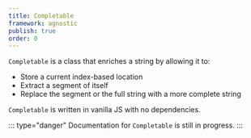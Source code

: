 ```yaml
---
title: Completable
framework: agnostic
publish: true
order: 0
---
```


`Completable` is a class that enriches a string by allowing it to:
  - Store a current index-based location
  - Extract a segment of itself
  - Replace the segment or the full string with a more complete string

`Completable` is written in vanilla JS with no dependencies.

::: type="danger"
Documentation for `Completable` is still in progress.
:::


<!-- :::
## Construct a Completable instance
:::

To construct a Completable instance (Object), use the Completable constructor, which takes two parameters:

:::

| Parameter | Type | Required | Description |
| --- | --- | --- | --- |
| `string` | String | yes | Passes the string that will be made completable. |
| `options` | Object | no | Passes options for the Completable instance. See the [Completable constructor options](#Completable-constructor-options) section for more guidance. |

:::


:::
```js
const instance = new Completable(string[, options])
```
:::


:::
### Completable constructor options
:::

:::
| Option | Type | Default | Description | Parameters | Return value |
| --- | --- | --- | --- | --- | --- |
| `segmentsFromDivider` | Boolean | `false` | <p>`true` when the Completable instance should start from a divider (for example, the space between words) while extracting a segment, and `false` when it should start from the very beginning of the string.</p><p>See the [How the Completable instance extracts segments](#How-the-Completable-instance-extracts-segments) section for more info.</p> | N/A | N/A |
| `segmentsToLocation` | Boolean | `false` | <p>`true` when the Completable instance should stop at the current location while extracting a segment, and `false` when it should stop at the very end of the string.</p><p>See the [How the Completable instance extracts segments](#How-the-Completable-instance-extracts-segments) section for more info.</p> | N/A | N/A |
| `divider` | RegExp | `/\s/` | <p>Tells the Completable instance how segments of the string are divided. Has no effect when <code>segmentsFromDivider</code> is <code>false</code>.</p><p>See the [How the Completable instance extracts segments](#How-the-Completable-instance-extracts-segments) section for more info.</p> | N/A | N/A |
| `onComplete(completedString, instance)` | Function | <p>For more guidance, see the [How the Completable instance completes strings and computes new locations](#How-the-Completable-instance-completes-strings-and-computes-new-locations) section.</p> | <p>Called by Completable after completing the string.</p><p>For more guidance, see the [How the Completable instance completes strings and computes new locations](#How-the-Completable-instance-completes-strings-and-computes-new-locations) section.</p> | The completed string (String) and the Completable instance (Object). | N/A |
| `onLocate(newLocation, instance)` | Function | <p>For more guidance, see the [How the Completable instance completes strings and computes new locations](#How-the-Completable-instance-completes-strings-and-computes-new-locations) section.</p> | <p>Called by Completable after completing the string.</p><p>For more guidance, see the [How the Completable instance completes strings and computes new locations](#How-the-Completable-instance-completes-strings-and-computes-new-locations) section.</p> | The new location (Number) and the Completable instance (Object). | N/A |
:::


:::
## Access state and methods
:::

The constructed Completable instance is an Object, and state and methods can be accessed via its properties:


:::
| Property | Type | Description | Parameters | Return value |
| --- | --- | --- | --- | --- |
| `string` | String | A shallow copy of the string passed to the Completable constructor | N/A | N/A |
| `location` | Number | <p>The current index-based location in the <code>string</code>.</p><p>See the [How the Completable instance extracts segments](#How-the-Completable-instance-extracts-segments) section and the [How the Completable instance completes strings and computes new locations](#How-the-Completable-instance-completes-strings-and-computes-new-locations) section for more info.</p> | N/A | N/A |
| `segment` | Getter | Extracts and returns a segment of `string`. See the [How the Completable instance extracts segments](#How-the-Completable-instance-extracts-segments) section for more info. | N/A | An extracted segment of `string` (String) |
| `setString(newString)` | Function | Sets the Completable instance's `string` | The new `string` (String) | The Completable instance (`this`) |
| `setLocation(location)` | Function | <p>Sets the location from which the Completable instance will start extracting segments.</p><p>See the [How the Completable instance extracts segments](#How-the-Completable-instance-extracts-segments) section and the [How the Completable instance completes strings and computes new locations](#How-the-Completable-instance-completes-strings-and-computes-new-locations) section for more info.</p>  | The new `location` (Number) | The Completable instance (`this`) |
| `complete(completion, options)` |  | <p>Completes the string, replacing <code>segment</code> with a completion/replacement, and computes a new location based on the <code>options</code>.</p><p>For more guidance on the `complete` method, see the [How the Completable instance completes strings and computes new locations](#How-the-Completable-instance-completes-strings-and-computes-new-locations) section.</p> | The completion/replacement (String) | The Completable instance (`this`) |
:::


:::
### How the Completable instance extracts segments
:::

The Completable instance [slices](https://developer.mozilla.org/en-US/docs/Web/JavaScript/Reference/Global_Objects/String/slice) the `string` in order to extract a segment. The starting location of the slice differs based on the `segmentsFromDivider` option, and the ending location of the slice differs based on the `segmentsToLocation` option.

The tables below have a full breakdowns:

:::
| When `segmentsFromDivider` is... | `segment` start is... |
| --- | --- |
| `false` | The beginning of the `string` |
| `true` | The index-based location of the previous character(s) matching the regular expression passed to the `divider` option, or `-1` if no matches are found. |
:::

:::
| When `segmentsToLocation` is... | `segment` end is... |
| --- | --- |
| `false` | The end of the `string` |
| `true` | The current `location` |
:::

The sliced `string` becomes the new `segment`.

::: type="info"
`segment` is computed each time it is accessed, using a getter.
:::


:::
### How the Completable instance completes strings and computes new locations
:::

In general, whenever the `complete` method is called, the Completable instance completes the string and computes a new location, then, in this exact order:
1. Calls your `onComplete` function, passing the completed string as the first argument and itself (i.e. `this`) as the second argument.
2. Calls your `onLocate` function, passing the new location as the first argument and itself (i.e. `this`) as the second argument.

The default `onComplete` and `onLocate` functions, shown below, set `string` to the completed string and `location` to the new location each time you call `complete`:

:::

```js
/*
 * Default onComplete function for Completable
 */
(completedString, instance) => instance.setString(completedString)

/*
 * Default onLocate function for Completable
 */
(newLocation, instance) => instance.setLocation(newLocation)
```

:::


When the Completable instance's `complete` method is called, passing a `completion` as the first parameter, Completable will create a completed version of the `string` and will compute a new value for `location`.

The completed string is a new version of the instance's `string`, with its `segment` replaced by the `completion`. After completing the `string`, the `complete` method calls your `onComplete` function, passing the completed string as the first argument.

The new value for `location` is computed based on the `locatesAfterCompletion` option, passed using the `complete` function's `options` argument:

:::

```js
completable.complete('my completion', { locatesAfterCompletion: true })
```

:::

`locatesAfterCompletion` defaults to `true`.

When `locatesAfterCompletion` is `true`, the new location will be the the index-based location just after the end of the `completion`. This is equal to the length of any text before the `segment` plus the length of the `completion`. But, when `locatesAfterCompletion` is `false`, the new location will be equal to the old location.

After computing the new location, the `complete` method calls your `onLocate` function, passing the new location as the first argument.

::: type="info"
Note that `complete` does not set `string` or `location` to the new values, but you can do so using `setString` and `setLocation`.
::: -->
